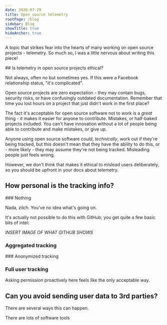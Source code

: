 ```yaml
---
date: 2020-07-29
title: Open source telemetry
rootPage: /blog
sidebar: Blog
showTitle: true
hideAnchor: true
---
```


A topic that strikes fear into the hearts of many working on open source projects - telemetry. So much so, I was a little nervous about writing this piece!

## Is telemetry in open source projects ethical?

Not always, often no but sometimes yes. If this were a Facebook relationship status, "it's complicated".

Open source projects are zero expectation - they may contain bugs, security risks, or have confusingly outdated documentation. Remember that time you lost hours on a project that just didn't work in the first place?

The fact it's acceptable for open source software not to work is a _great_ thing - it makes it easier for anyone to contribute. Mistakes, or half-baked projects included. You can't have innovation without a lot of people being able to contribute and make mistakes, or give up.

Anyone using open source software *could*, _technically_, work out if they're being tracked, but this doesn't mean that they have the ability to do this, or - more likely - they may assume they're not being tracked. Misleading people just feels wrong.

However, we don't think that makes it ethical to mislead users deliberately, so you should be upfront in your docs about telemetry.

## How personal is the tracking info?

### Nothing

Nada, zilch. You've no idea what's going on.

It's actually not possible to do this with GitHub; you get quite a few basic bits of intel:

_INSERT IMAGE OF WHAT GITHUB SHOWS_


### Aggregated tracking



### Anonymized tracking


### Full user tracking

Asking permission proactively here feels like the only acceptable way.

## Can you avoid sending user data to 3rd parties?

There are several ways this can happen.

There are lots of software tools